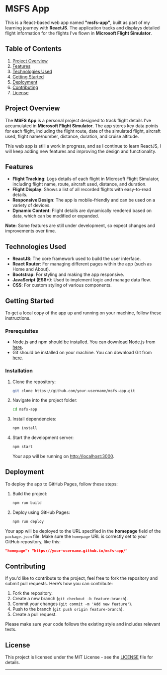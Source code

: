 # **MSFS App**

This is a React-based web app named **"msfs-app"**, built as part of my learning journey with **ReactJS**. The application tracks and displays detailed flight information for the flights I’ve flown in **Microsoft Flight Simulator**.

## **Table of Contents**
1. [Project Overview](#project-overview)
2. [Features](#features)
3. [Technologies Used](#technologies-used)
4. [Getting Started](#getting-started)
5. [Deployment](#deployment)
6. [Contributing](#contributing)
7. [License](#license)

## **Project Overview**
The **MSFS App** is a personal project designed to track flight details I’ve accumulated in **Microsoft Flight Simulator**. The app stores key data points for each flight, including the flight route, date of the simulated flight, aircraft used, flight name/number, distance, duration, and cruise altitude.

This web app is still a work in progress, and as I continue to learn ReactJS, I will keep adding new features and improving the design and functionality.

## **Features**
- **Flight Tracking**: Logs details of each flight in Microsoft Flight Simulator, including flight name, route, aircraft used, distance, and duration.
- **Flight Display**: Shows a list of all recorded flights with easy-to-read details.
- **Responsive Design**: The app is mobile-friendly and can be used on a variety of devices.
- **Dynamic Content**: Flight details are dynamically rendered based on data, which can be modified or expanded.

**Note:** Some features are still under development, so expect changes and improvements over time.

## **Technologies Used**
- **ReactJS**: The core framework used to build the user interface.
- **React Router**: For managing different pages within the app (such as Home and About).
- **Bootstrap**: For styling and making the app responsive.
- **JavaScript (ES6+)**: Used to implement logic and manage data flow.
- **CSS**: For custom styling of various components.

## **Getting Started**

To get a local copy of the app up and running on your machine, follow these instructions.

### **Prerequisites**
- Node.js and npm should be installed. You can download Node.js from [here](https://nodejs.org/).
- Git should be installed on your machine. You can download Git from [here](https://git-scm.com/).

### **Installation**
1. Clone the repository:
   ```bash
   git clone https://github.com/your-username/msfs-app.git
   ```
2. Navigate into the project folder:
   ```bash
   cd msfs-app
   ```
3. Install dependencies:
   ```bash
   npm install
   ```

4. Start the development server:
   ```bash
   npm start
   ```
   Your app will be running on [http://localhost:3000](http://localhost:3000).

## **Deployment**

To deploy the app to GitHub Pages, follow these steps:

1. Build the project:
   ```bash
   npm run build
   ```

2. Deploy using GitHub Pages:
   ```bash
   npm run deploy
   ```

Your app will be deployed to the URL specified in the **homepage** field of the `package.json` file. Make sure the `homepage` URL is correctly set to your GitHub repository, like this:
```json
"homepage": "https://your-username.github.io/msfs-app/"
```

## **Contributing**

If you'd like to contribute to the project, feel free to fork the repository and submit pull requests. Here’s how you can contribute:

1. Fork the repository.
2. Create a new branch (`git checkout -b feature-branch`).
3. Commit your changes (`git commit -m 'Add new feature'`).
4. Push to the branch (`git push origin feature-branch`).
5. Create a pull request.

Please make sure your code follows the existing style and includes relevant tests.

## **License**

This project is licensed under the MIT License - see the [LICENSE](LICENSE) file for details.

---
